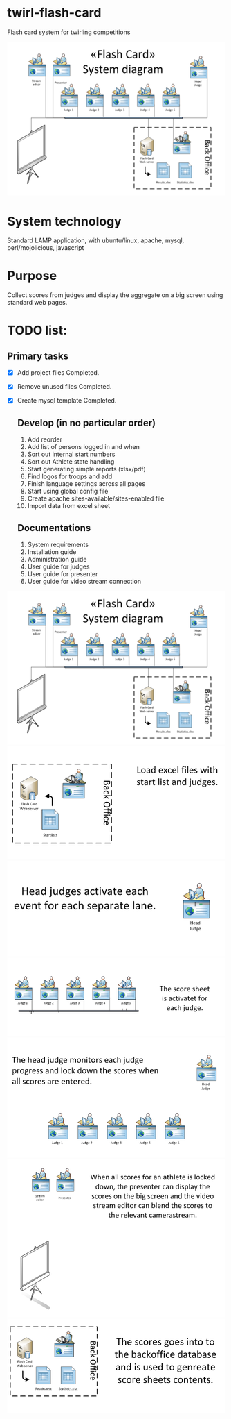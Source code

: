 # twirl-flash-card
Flash card system for twirling competitions

![system diagram](https://github.com/srefsum/twirl-flash-card/blob/master/Doc/images/1.SystemDiagram.PNG) 

# System technology
Standard LAMP application, with ubuntu/linux, apache, mysql, perl/mojolicious, javascript

# Purpose
Collect scores from judges and display the aggregate on a big screen using standard web pages.

# TODO list:
   
   ## Primary tasks
- [x] Add project files       Completed.
- [x] Remove unused files     Completed.
- [x] Create mysql template   Completed.
    
   ## Develop (in no particular order)
    1. Add reorder 
    2. Add list of persons logged in and when
    3. Sort out internal start numbers
    4. Sort out Athlete state handling
    5. Start generating simple reports (xlsx/pdf)
    6. Find logos for troops and add
    7. Finish language settings across all pages
    8. Start using global config file
    9. Create apache sites-available/sites-enabled file
   10. Import data from excel sheet

   ##  Documentations
    1. System requirements
    2. Installation guide
    3. Administration guide
    4. User guide for judges
    5. User guide for presenter
    6. User guide for video stream connection
        
![system diagram](https://github.com/srefsum/twirl-flash-card/blob/master/Doc/images/1.SystemDiagram.PNG) 
![Load the events](https://github.com/srefsum/twirl-flash-card/blob/master/Doc/images/2.LoadFiles.PNG)
![Activate the Athlete](https://github.com/srefsum/twirl-flash-card/blob/master/Doc/images/3.Activate.PNG)
![Score the Preformance](https://github.com/srefsum/twirl-flash-card/blob/master/Doc/images/4.Scores.PNG)
![Lock down the given Score](https://github.com/srefsum/twirl-flash-card/blob/master/Doc/images/5.ScoreLock.PNG)
![Flash the Score to the audience](https://github.com/srefsum/twirl-flash-card/blob/master/Doc/images/6.FlashScores.PNG)
![Store the scores for reports](https://github.com/srefsum/twirl-flash-card/blob/master/Doc/images/6.StoreScores.PNG)    

